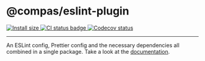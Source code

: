 # @compas/eslint-plugin

<p>
  <a href="https://packagephobia.com/result?p=@compas/eslint-plugin" target="_blank">
    <img src="https://packagephobia.com/badge?p=@compas/eslint-plugin" alt="Install size">
  </a>

  <a href="https://github.com/compasjs/compas/actions/workflows/main-checks.yml" target="_blank">
    <img src="https://github.com/compasjs/compas/actions/workflows/main-checks.yml/badge.svg" alt="CI status badge">
  </a>
  <a href="https://codecov.io/gh/compasjs/compas" target="_blank">
    <img src="https://codecov.io/gh/compasjs/compas/branch/main/graph/badge.svg?token=81D84CV04U" alt="Codecov status">
  </a>
</p>

---

An ESLint config, Prettier config and the necessary dependencies all combined in
a single package. Take a look at the
[documentation](https://compasjs.com/getting-started.html).
